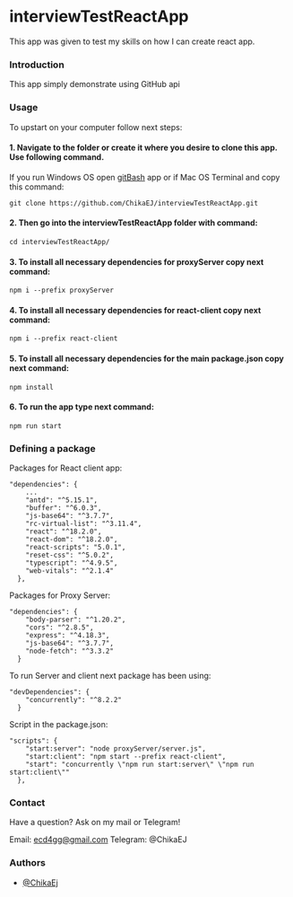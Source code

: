 # interviewTestReactApp
This app was given to test my skills on how I can create react app.


### Introduction

This app simply demonstrate using GitHub api

### Usage

To upstart on your computer follow next steps: 
#### 1. Navigate to the folder or create it where you desire to clone this app. Use following command.

If you run Windows OS open [gitBash](https://gitforwindows.org/) app or if Mac OS Terminal and copy this command:

    git clone https://github.com/ChikaEJ/interviewTestReactApp.git

 #### 2. Then go into the interviewTestReactApp folder with command:

    cd interviewTestReactApp/

#### 3. To install all necessary dependencies for proxyServer copy next command:

    npm i --prefix proxyServer

#### 4. To install all necessary dependencies for react-client copy next command:

    npm i --prefix react-client

#### 5. To install all necessary dependencies for the main package.json copy next command:

    npm install

#### 6. To run the app type next command: 

    npm run start



### Defining a package



Packages for React client app:

```
"dependencies": {
    ...
    "antd": "^5.15.1",
    "buffer": "^6.0.3",
    "js-base64": "^3.7.7",
    "rc-virtual-list": "^3.11.4",
    "react": "^18.2.0",
    "react-dom": "^18.2.0",
    "react-scripts": "5.0.1",
    "reset-css": "^5.0.2",
    "typescript": "^4.9.5",
    "web-vitals": "^2.1.4"
  },

```

Packages for Proxy Server: 

```
"dependencies": {
    "body-parser": "^1.20.2",
    "cors": "^2.8.5",
    "express": "^4.18.3",
    "js-base64": "^3.7.7",
    "node-fetch": "^3.3.2"
  }

```

To run Server and client next package has been using:

```
"devDependencies": {
    "concurrently": "^8.2.2"
  }
```

Script in the package.json: 

```
"scripts": {
    "start:server": "node proxyServer/server.js",
    "start:client": "npm start --prefix react-client",
    "start": "concurrently \"npm run start:server\" \"npm run start:client\""
  },
```

### Contact

Have a question? Ask on my mail or Telegram!

Email: ecd4gg@gmail.com
Telegram: @ChikaEJ

### Authors

+ [@ChikaEj](https://github.com/ChikaEJ)
